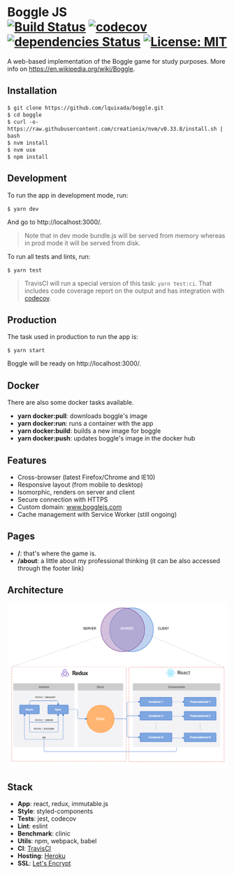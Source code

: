Boggle JS<br>
[![Build Status](https://travis-ci.org/lquixada/boggle.svg?branch=master)](https://travis-ci.org/lquixada/boggle)
[![codecov](https://codecov.io/gh/lquixada/boggle/branch/master/graph/badge.svg)](https://codecov.io/gh/lquixada/boggle)
[![dependencies Status](https://david-dm.org/lquixada/boggle/status.svg)](https://david-dm.org/lquixada/boggle)
[![License: MIT](https://img.shields.io/badge/License-MIT-blue.svg)](https://opensource.org/licenses/MIT)
================

A web-based implementation of the Boggle game for study purposes. More info on https://en.wikipedia.org/wiki/Boggle.


## Installation

```
$ git clone https://github.com/lquixada/boggle.git
$ cd boggle
$ curl -o- https://raw.githubusercontent.com/creationix/nvm/v0.33.8/install.sh | bash
$ nvm install
$ nvm use
$ npm install
```


## Development

To run the app in development mode, run:

```
$ yarn dev
```

And go to http://localhost:3000/.

> Note that in dev mode bundle.js will be served from memory whereas in prod mode it will be served from disk.

To run all tests and lints, run:

```
$ yarn test
```

> TravisCI will run a special version of this task: `yarn test:ci`. That includes code coverage report on the output and has integration with [codecov](https://codecov.io/).


## Production

The task used in production to run the app is:

```
$ yarn start
```

Boggle will be ready on http://localhost:3000/.


## Docker

There are also some docker tasks available.

* **yarn docker:pull**: downloads boggle's image
* **yarn docker:run**: runs a container with the app
* **yarn docker:build**: builds a new image for boggle
* **yarn docker:push**: updates boggle's image in the docker hub


## Features

* Cross-browser (latest Firefox/Chrome and IE10)
* Responsive layout (from mobile to desktop)
* Isomorphic, renders on server and client
* Secure connection with HTTPS
* Custom domain: www.bogglejs.com
* Cache management with Service Worker (still ongoing)


## Pages

* **/**: that's where the game is.
* **/about**: a little about my professional thinking (it can be also accessed through the footer link)


## Architecture

![Architecture](./flowchart.png)


## Stack

* **App**: react, redux, immutable.js
* **Style**: styled-components
* **Tests**: jest, codecov
* **Lint**: eslint
* **Benchmark**: clinic
* **Utils**: npm, webpack, babel
* **CI**: [TravisCI](https://travis-ci.org/lquixada/boggle)
* **Hosting**: [Heroku](https://bogglejs.herokuapp.com/)
* **SSL**: [Let's Encrypt](https://letsencrypt.org/)

